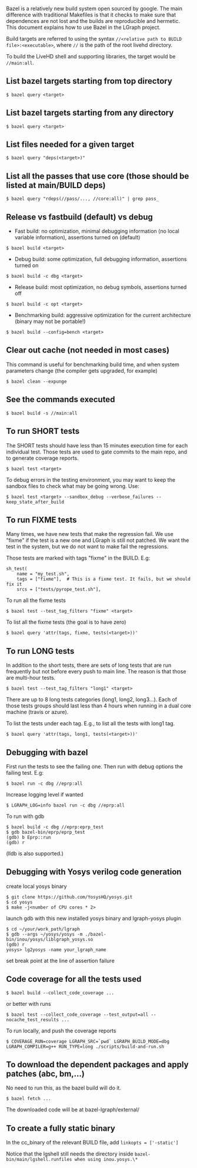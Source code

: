 
Bazel is a relatively new build system open sourced by google. The main difference
with traditional Makefiles is that it checks to make sure that dependences are not
lost and the builds are reproducible and hermetic. This document explains how
to use Bazel in the LGraph project.

Build targets are referred to using the syntax `//<relative path to BUILD file>:<executable>`, where
`//` is the path of the root livehd directory.

To build the LiveHD shell and supporting libraries, the target would be `//main:all`.

## List bazel targets starting from top directory
```
$ bazel query <target>
```
## List bazel targets starting from any directory
```
$ bazel query <target>
```
## List files needed for a given target
```
$ bazel query "deps(<target>)"
```
## List all the passes that use core (those should be listed at main/BUILD deps)
```
$ bazel query "rdeps(//pass/..., //core:all)" | grep pass_
```
## Release vs fastbuild (default) vs debug
 - Fast build: no optimization, minimal debugging information (no local variable information), assertions turned on (default)
```    
$ bazel build <target>
```
 - Debug build: some optimization, full debugging information, assertions turned on
```
$ bazel build -c dbg <target>
```
 - Release build: most optimization, no debug symbols, assertions turned off
```
$ bazel build -c opt <target>
```
 - Benchmarking build: aggressive optimization for the current architecture (binary may not be portable!)
```
$ bazel build --config=bench <target>
```

## Clear out cache (not needed in most cases)

This command is useful for benchmarking build time, and when system parameters change (the compiler gets upgraded, for example)
```
$ bazel clean --expunge
```

## See the commands executed
```
$ bazel build -s //main:all
```

## To run SHORT tests

The SHORT tests should have less than 15 minutes execution time for each
individual test. Those tests are used to gate commits to the main repo,
and to generate coverage reports.
```
$ bazel test <target>
```
To debug errors in the testing environment, you may want to keep the sandbox
files to check what may be going wrong. Use:
```
$ bazel test <target> --sandbox_debug --verbose_failures --keep_state_after_build
```
## To run FIXME tests

Many times, we have new tests that make the regression fail. We use "fixme" if
the test is a new one and LGraph is still not patched. We want the test in the system,
but we do not want to make fail the regressions.

Those tests are marked with tags "fixme" in the BUILD. E.g:

    sh_test(
        name = "my_test.sh",
        tags = ["fixme"],  # This is a fixme test. It fails, but we should fix it
        srcs = ["tests/pyrope_test.sh"],

To run all the fixme tests
```
$ bazel test --test_tag_filters "fixme" <target>
```
To list all the fixme tests (the goal is to have zero)
```
$ bazel query 'attr(tags, fixme, tests(<target>))'
```
## To run LONG tests

In addition to the short tests, there are sets of long tests that are run frequently
but not before every push to main line. The reason is that those are multi-hour
tests.
```
$ bazel test --test_tag_filters "long1" <target>
```
There are up to 8 long tests categories (long1, long2, long3...). Each of those
tests groups should last less than 4 hours when running in a dual core machine
(travis or azure).

To list the tests under each tag. E.g., to list all the tests with long1 tag.
```
$ bazel query 'attr(tags, long1, tests(<target>))'
```
## Debugging with bazel

First run the tests to see the failing one. Then run with debug options
the failing test. E.g:
```
$ bazel run -c dbg //eprp:all
```
Increase logging level if wanted
```
$ LGRAPH_LOG=info bazel run -c dbg //eprp:all
```
To run with gdb
```
$ bazel build -c dbg //eprp:eprp_test
$ gdb bazel-bin/eprp/eprp_test
(gdb) b Eprp::run
(gdb) r
```
(lldb is also supported.)

## Debugging with Yosys verilog code generation

create local yosys binary 
```
$ git clone https://github.com/YosysHQ/yosys.git
$ cd yosys
$ make -j<number of CPU cores * 2>
```
launch gdb with this new installed yosys binary and lgraph-yosys plugin
```
$ cd ~/your/work_path/lgraph
$ gdb --args ~/yosys/yosys -m ./bazel-bin/inou/yosys/liblgraph_yosys.so
(gdb) r
yosys> lg2yosys -name your_lgraph_name
```
set break point at the line of assertion failure

## Code coverage for all the tests used
```
$ bazel build --collect_code_coverage ...
```
or better with runs
```
$ bazel test --collect_code_coverage --test_output=all --nocache_test_results ...
```
To run locally, and push the coverage reports
```
$ COVERAGE_RUN=coverage LGRAPH_SRC=`pwd` LGRAPH_BUILD_MODE=dbg LGRAPH_COMPILER=g++ RUN_TYPE=long ./scripts/build-and-run.sh
```

## To download the dependent packages and apply patches (abc, bm,...)

No need to run this, as the bazel build will do it.
```
$ bazel fetch ...
```

The downloaded code will be at bazel-lgraph/external/

## To create a fully static binary

In the cc_binary of the relevant BUILD file, add `linkopts = ['-static']`

Notice that the lgshell still needs the directory inside
`bazel-bin/main/lgshell.runfiles when using inou.yosys.\*`
